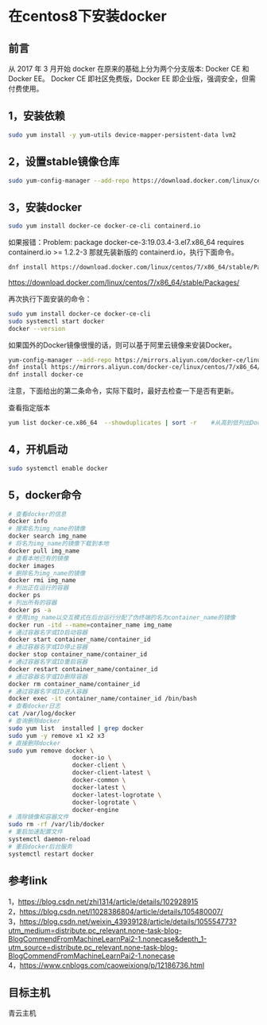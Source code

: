 # 在centos8下安装docker

## 前言
从 2017 年 3 月开始 docker 在原来的基础上分为两个分支版本: Docker CE 和 Docker EE。
Docker CE 即社区免费版，Docker EE 即企业版，强调安全，但需付费使用。



## 1，安装依赖
```bash
sudo yum install -y yum-utils device-mapper-persistent-data lvm2
```

## 2，设置stable镜像仓库
```bash
sudo yum-config-manager --add-repo https://download.docker.com/linux/centos/docker-ce.repo
```

## 3，安装docker
```bash
sudo yum install docker-ce docker-ce-cli containerd.io
```

如果报错：Problem: package docker-ce-3:19.03.4-3.el7.x86_64 requires containerd.io >= 1.2.2-3 那就先装新版的 containerd.io，执行下面命令。
```bash
dnf install https://download.docker.com/linux/centos/7/x86_64/stable/Packages/containerd.io-1.2.6-3.3.el7.x86_64.rpm
```

https://download.docker.com/linux/centos/7/x86_64/stable/Packages/

再次执行下面安装的命令：
```bash
sudo yum install docker-ce docker-ce-cli
sudo systemctl start docker
docker --version
```


如果国外的Docker镜像很慢的话，则可以基于阿里云镜像来安装Docker。  
```bash
yum-config-manager --add-repo https://mirrors.aliyun.com/docker-ce/linux/centos/docker-ce.repo
dnf install https://mirrors.aliyun.com/docker-ce/linux/centos/7/x86_64/stable/Packages/containerd.io-1.2.13-3.1.el7.x86_64.rpm
dnf install docker-ce
```

注意，下面给出的第二条命令，实际下载时，最好去检查一下是否有更新。

查看指定版本  
```bash
yum list docker-ce.x86_64  --showduplicates | sort -r    #从高到低列出Docker-ce的版本
```

## 4，开机启动
```bash
sudo systemctl enable docker
```

## 5，docker命令
```bash
# 查看docker的信息
docker info 
# 搜索名为img_name的镜像
docker search img_name 
# 将名为img_name的镜像下载到本地
docker pull img_name 
# 查看本地已有的镜像
docker images 
# 删除名为img_name的镜像
docker rmi img_name 
# 列出正在运行的容器
docker ps 
# 列出所有的容器
docker ps -a 
# 使用img_name以交互模式在后台运行分配了伪终端的名为container_name的镜像
docker run -itd --name=container_name img_name 
# 通过容器名字或ID启动容器
docker start container_name/container_id 
# 通过容器名字或ID停止容器
docker stop container_name/container_id 
# 通过容器名字或ID重启容器
docker restart container_name/container_id 
# 通过容器名字或ID删除容器
docker rm container_name/container_id 
# 通过容器名字或ID进入容器
docker exec -it container_name/container_id /bin/bash 
# 查看docker日志
cat /var/log/docker
# 查询删除docker
sudo yum list  installed | grep docker
sudo yum -y remove x1 x2 x3
# 直接删除docker
sudo yum remove docker \
                  docker-io \
                  docker-client \
                  docker-client-latest \
                  docker-common \
                  docker-latest \
                  docker-latest-logrotate \
                  docker-logrotate \
                  docker-engine
# 清除镜像和容器文件
sudo rm -rf /var/lib/docker
# 重启加速配置文件
systemctl daemon-reload
# 重启docker后台服务
systemctl restart docker 

```

## 参考link
1，<https://blog.csdn.net/zhi1314/article/details/102928915>  
2，<https://blog.csdn.net/l1028386804/article/details/105480007/>  
3，<https://blog.csdn.net/weixin_43939128/article/details/105554773?utm_medium=distribute.pc_relevant.none-task-blog-BlogCommendFromMachineLearnPai2-1.nonecase&depth_1-utm_source=distribute.pc_relevant.none-task-blog-BlogCommendFromMachineLearnPai2-1.nonecase>  
4，<https://www.cnblogs.com/caoweixiong/p/12186736.html>

## 目标主机
青云主机
